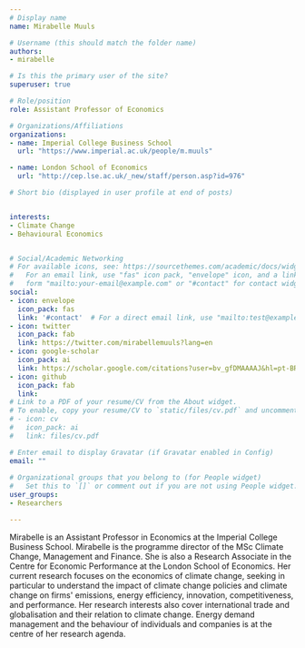```yaml
---
# Display name
name: Mirabelle Muuls

# Username (this should match the folder name)
authors:
- mirabelle

# Is this the primary user of the site?
superuser: true

# Role/position
role: Assistant Professor of Economics

# Organizations/Affiliations
organizations:
- name: Imperial College Business School
  url: "https://www.imperial.ac.uk/people/m.muuls"

- name: London School of Economics  
  url: "http://cep.lse.ac.uk/_new/staff/person.asp?id=976"

# Short bio (displayed in user profile at end of posts)


interests:
- Climate Change
- Behavioural Economics


# Social/Academic Networking
# For available icons, see: https://sourcethemes.com/academic/docs/widgets/#icons
#   For an email link, use "fas" icon pack, "envelope" icon, and a link in the
#   form "mailto:your-email@example.com" or "#contact" for contact widget.
social:
- icon: envelope
  icon_pack: fas
  link: '#contact'  # For a direct email link, use "mailto:test@example.org".
- icon: twitter
  icon_pack: fab
  link: https://twitter.com/mirabellemuuls?lang=en
- icon: google-scholar
  icon_pack: ai
  link: https://scholar.google.com/citations?user=bv_gfDMAAAAJ&hl=pt-BR
- icon: github
  icon_pack: fab
  link: 
# Link to a PDF of your resume/CV from the About widget.
# To enable, copy your resume/CV to `static/files/cv.pdf` and uncomment the lines below.  
# - icon: cv
#   icon_pack: ai
#   link: files/cv.pdf

# Enter email to display Gravatar (if Gravatar enabled in Config)
email: ""
  
# Organizational groups that you belong to (for People widget)
#   Set this to `[]` or comment out if you are not using People widget.  
user_groups:
- Researchers

---
```


Mirabelle is an Assistant Professor in Economics at the Imperial College Business School. Mirabelle is the programme director of the MSc Climate Change, Management and Finance. She is also a Research Associate in the Centre for Economic Performance at the London School of Economics.  Her current research focuses on the economics of climate change, seeking in particular to understand the impact of climate change policies and climate change on firms' emissions, energy efficiency, innovation, competitiveness, and performance. Her research interests also cover international trade and globalisation and their relation to climate change. Energy demand management and the behaviour of individuals and companies is at the centre of her research agenda.
